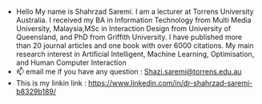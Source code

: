 - Hello My name is Shahrzad Saremi.
I am a lecturer at Torrens University Australia.
I received my BA in Information Technology from Multi Media University, Malaysia,MSc in Interaction Design from University of Queensland, and PhD from Griffith University. I have published more than 20 journal articles and one book with over 6000 citations.
My main research interest in Artificial Intelligent, Machine Learning, Optimisation, and Human Computer Interaction
- 📫 email me if you have any question : Shazi.saremi@torrens.edu.au
- This is my linkin link : https://www.linkedin.com/in/dr-shahrzad-saremi-b8329b189/
<!---
Shazisaremi/Shazisaremi is a ✨ special ✨ repository because its `README.md` (this file) appears on your GitHub profile.
You can click the Preview link to take a look at your changes.
--->

